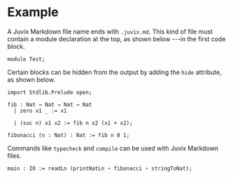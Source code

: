 # Example

A Juvix Markdown file name ends with `.juvix.md`. This kind of file must contain
a module declaration at the top, as shown below ---in the first code block. 

```juvix
module Test;
```

Certain blocks can be hidden from the output by adding the `hide` attribute, as shown below.

```juvix hide
import Stdlib.Prelude open;
```

```juvix
fib : Nat → Nat → Nat → Nat
  | zero x1 _ := x1
  
  | (suc n) x1 x2 := fib n x2 (x1 + x2);

fibonacci (n : Nat) : Nat := fib n 0 1;
```

Commands like `typecheck` and `compile` can be used with Juvix Markdown files.

```juvix
main : IO := readLn (printNatLn ∘ fibonacci ∘ stringToNat);
```